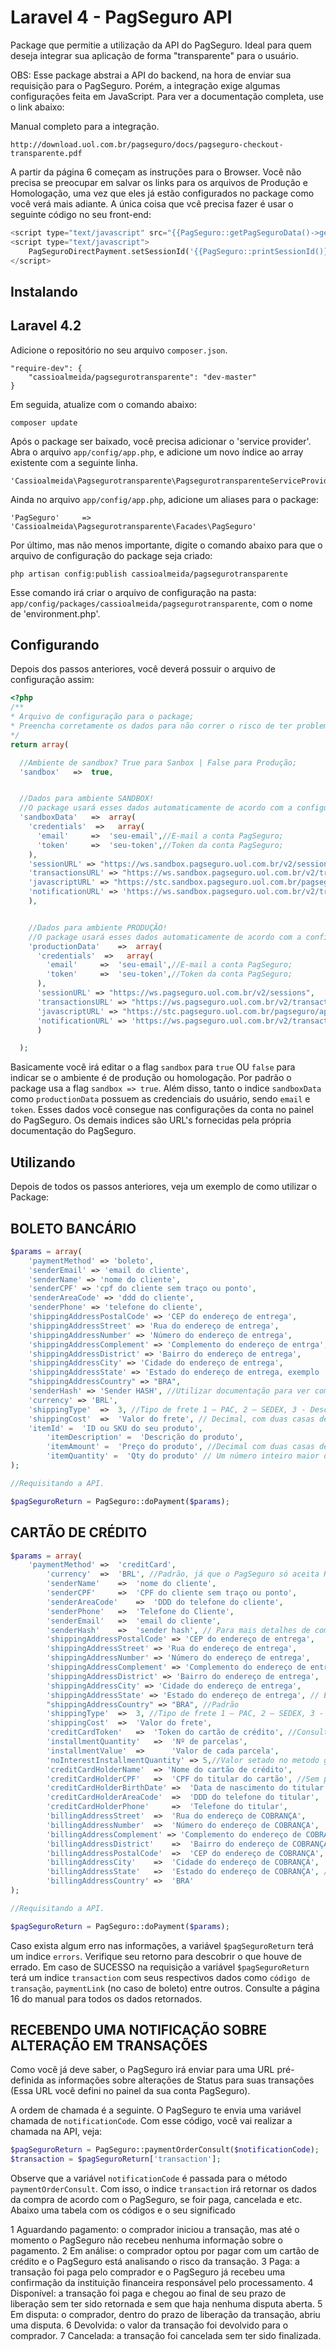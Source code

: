 Laravel 4 - PagSeguro API
=============================

Package que permitie a utilização da API do PagSeguro. Ideal para quem deseja integrar sua aplicação de forma "transparente"
para o usuário.

OBS: Esse package abstrai a API do backend, na hora de enviar sua requisição para o PagSeguro. Porém, a integração exige algumas configurações feita em JavaScript. Para ver a documentação completa, use o link abaixo:

Manual completo para a integração.

    http://download.uol.com.br/pagseguro/docs/pagseguro-checkout-transparente.pdf

A partir da página 6 começam as instruções para o Browser.
Você não precisa se preocupar em salvar os links para os arquivos de Produção e Homologação, uma vez que eles já estão configurados no package como você verá mais adiante. A única coisa que vcê precisa fazer é usar o seguinte código no seu front-end:

```php
<script type="text/javascript" src="{{PagSeguro::getPagSeguroData()->getJavascriptURL()}}"></script>
<script type="text/javascript">
    PagSeguroDirectPayment.setSessionId('{{PagSeguro::printSessionId()}}');
</script>
```

## Instalando

## Laravel 4.2

Adicione o repositório no seu arquivo `composer.json`.

	"require-dev": {
		"cassioalmeida/pagsegurotransparente": "dev-master"
	}

Em seguida, atualize com o comando abaixo:

    composer update

Após o package ser baixado, você precisa adicionar o 'service provider'. Abra o arquivo `app/config/app.php`, e adicione um novo índice ao array existente com a seguinte linha.

    'Cassioalmeida\Pagsegurotransparente\PagsegurotransparenteServiceProvider'

Ainda no arquivo `app/config/app.php`, adicione um aliases para o package:

    'PagSeguro'     =>     'Cassioalmeida\Pagsegurotransparente\Facades\PagSeguro'
    
Por último, mas não menos importante, digite o comando abaixo para que o arquivo de configuração do package seja criado:

    php artisan config:publish cassioalmeida/pagsegurotransparente

Esse comando irá criar o arquivo de configuração na pasta: `app/config/packages/cassioalmeida/pagsegurotransparente`, com o nome de 'environment.php'.

## Configurando

Depois dos passos anteriores, você deverá possuir o arquivo de configuração assim:

```php
<?php
/**
* Arquivo de configuração para o package;
* Preencha corretamente os dados para não correr o risco de ter problemas com configuração de ambientes;
*/
return array(

  //Ambiente de sandbox? True para Sanbox | False para Produção;
  'sandbox'   =>  true,


  //Dados para ambiente SANDBOX!
  //O package usará esses dados automaticamente de acordo com a configuração do indice anterior;
  'sandboxData'   =>  array(
    'credentials'  =>   array(
      'email'     =>  'seu-email',//E-mail a conta PagSeguro;
      'token'     =>  'seu-token',//Token da conta PagSeguro;
    ),
    'sessionURL' => "https://ws.sandbox.pagseguro.uol.com.br/v2/sessions", //URL de Sessões
    'transactionsURL' => "https://ws.sandbox.pagseguro.uol.com.br/v2/transactions", // URL para transações;
    'javascriptURL' => "https://stc.sandbox.pagseguro.uol.com.br/pagseguro/api/v2/checkout/pagseguro.directpayment.js",//URL 	para javascript;
    'notificationURL' => 'https://ws.sandbox.pagseguro.uol.com.br/v2/transactions/notifications/' //URL para buscar notificacoes no PagSeguro;
    ),


    //Dados para ambiente PRODUÇÃO!
    //O package usará esses dados automaticamente de acordo com a configuração do indice anterior;
    'productionData'    =>  array(
      'credentials'  =>   array(
        'email'     =>  'seu-email',//E-mail a conta PagSeguro;
        'token'     =>  'seu-token',//Token da conta PagSeguro;
      ),
      'sessionURL' => "https://ws.pagseguro.uol.com.br/v2/sessions",
      'transactionsURL' => "https://ws.pagseguro.uol.com.br/v2/transactions",
      'javascriptURL' => "https://stc.pagseguro.uol.com.br/pagseguro/api/v2/checkout/pagseguro.directpayment.js",
      'notificationURL' => 'https://ws.pagseguro.uol.com.br/v2/transactions/notifications/'
      )

  );

```
Basicamente você irá editar o a flag `sandbox` para `true` OU `false` para indicar se o ambiente é de produção ou homologação. Por padrão o package usa a flag `sandbox => true`. Além disso, tanto o indice `sandboxData` como `productionData` possuem as credenciais do usuário, sendo `email` e `token`. Esses dados você consegue nas configurações da conta no painel do PagSeguro. Os demais indices são URL's fornecidas pela própria documentação do PagSeguro.

## Utilizando

Depois de todos os passos anteriores, veja um exemplo de como utilizar o Package:

## BOLETO BANCÁRIO

```php
$params = array(
	'paymentMethod' => 'boleto',
	'senderEmail' => 'email do cliente',
	'senderName' => 'nome do cliente',
	'senderCPF' => 'cpf do cliente sem traço ou ponto',
	'senderAreaCode' => 'ddd do cliente',
	'senderPhone' => 'telefone do cliente',
	'shippingAddressPostalCode' => 'CEP do endereço de entrega',
	'shippingAddressStreet' => 'Rua do endereço de entrega',
	'shippingAddressNumber' => 'Número do endereço de entrega',
	'shippingAddressComplement' => 'Complemento do endereço de entrga',
	'shippingAddressDistrict' => 'Bairro do endereço de entrega',
	'shippingAddressCity' => 'Cidade do endereço de entrega',
	'shippingAddressState' => 'Estado do endereço de entrega, exemplo : SP',
	"shippingAddressCountry" => "BRA",
	'senderHash' => 'Sender HASH', //Utilizar documentação para ver como conseguir;
	'currency' => 'BRL',
	'shippingType'  =>  3, //Tipo de frete 1 – PAC, 2 – SEDEX, 3 - Desconhecido
	'shippingCost'  =>  'Valor do frete', // Decimal, com duas casas decimais separadas por ponto (ex 1234.56) maior que 0.00 e menor ou igual a 9999999.00;
	'itemId' =  'ID ou SKU do seu produto',
        'itemDescription' =  'Descrição do produto',
        'itemAmount' =  'Preço do produto', //Decimal com duas casas decimais separadas por ponto (ex1234.56) maior que 0.00 e menor ou igual a 9999999.00;
        'itemQuantity' =  'Qty do produto' // Um número inteiro maior ou igual a 1 e menor ou igual a 999
);

//Requisitando a API.

$pagSeguroReturn = PagSeguro::doPayment($params);

```

## CARTÃO DE CRÉDITO

```php
$params = array(
	'paymentMethod' =>  'creditCard',
        'currency'  =>  'BRL', //Padrão, já que o PagSeguro só aceita REAL
        'senderName'    =>  'nome do cliente',
        'senderCPF'     =>  'CPF do cliente sem traço ou ponto',
        'senderAreaCode'    =>  'DDD do telefone do cliente',
        'senderPhone'   =>  'Telefone do Cliente',
        'senderEmail'   =>  'email do cliente',
        'senderHash'    =>  'sender hash', // Para mais detalhes de como obter, consulte o arquivo de integração do UOL
        'shippingAddressPostalCode' => 'CEP do endereço de entrega',
        'shippingAddressStreet' => 'Rua do endereço de entrega',
        'shippingAddressNumber' => 'Número do endereço de entrega',
        'shippingAddressComplement' => 'Complemento do endereço de entrega',
        'shippingAddressDistrict' => 'Bairro do endereço de entrega',
        'shippingAddressCity' => 'Cidade do endereço de entrega',
        'shippingAddressState' => 'Estado do endereço de entrega', // Ex: SP
        "shippingAddressCountry" => "BRA", //Padrão
        'shippingType'  =>  3, //Tipo de frete 1 – PAC, 2 – SEDEX, 3 - Desconhecido
        'shippingCost'  =>  'Valor do frete',
        'creditCardToken'   =>  'Token do cartão de crédito', //Consulte e página 10 do manual de integração;
        'installmentQuantity'   =>  'Nº de parcelas',
        'installmentValue'  =>      'Valor de cada parcela',
        'noInterestInstallmentQuantity' => 5,//Valor setado no metodo getInstallments se alterar aqui tem que alterar lá e vice versa. Consultar a página 11 do manual para detalhes.
        'creditCardHolderName'  => 'Nome do cartão de crédito',
        'creditCardHolderCPF'   =>  'CPF do titular do cartão', //Sem pontos ou traços;
        'creditCardHolderBirthDate' =>  'Data de nascimento do titular do cartão', //No formato 99/99/9999
        'creditCardHolderAreaCode'  =>  'DDD do telefone do titular',
        'creditCardHolderPhone'     =>  'Telefone do titular',
        'billingAddressStreet'  =>  'Rua do endereço de COBRANÇA',
        'billingAddressNumber'  =>  'Número do endereço de COBRANÇA',
        'billingAddressComplement' => 'Complemento do endereço de COBRANÇA',
        'billingAddressDistrict'    =>  'Bairro do endereço de COBRANÇA',
        'billingAddressPostalCode'  =>  'CEP do endereço de COBRANÇA',
        'billingAddressCity'    =>  'Cidade do endereço de COBRANÇA',
        'billingAddressState'   =>  'Estado do endereço de COBRANÇA', // Ex: SP
        'billingAddressCountry' =>  'BRA'
);

//Requisitando a API.

$pagSeguroReturn = PagSeguro::doPayment($params);

```


Caso exista algum erro nas informações, a variável `$pagSeguroReturn` terá um indice `errors`. Verifique seu retorno para descobrir o que houve de errado.
Em caso de SUCESSO na requisição a variável `$pagSeguroReturn` terá um indice `transaction` com seus respectivos dados como `código de transação`, `paymentLink` (no caso de boleto) entre outros. Consulte a página 16 do manual para todos os dados retornados.

## RECEBENDO UMA NOTIFICAÇÃO SOBRE ALTERAÇÃO EM TRANSAÇÕES

Como você já deve saber, o PagSeguro irá enviar para uma URL pré-definida as informações sobre alterações de Status para suas transações (Essa URL você defini no painel da sua conta PagSeguro).

A ordem de chamada é a seguinte.
O PagSeguro te envia uma variável chamada de `notificationCode`.
Com esse código, você vai realizar a chamada na API, veja:

```php
$pagSeguroReturn = PagSeguro::paymentOrderConsult($notificationCode);
$transaction = $pagSeguroReturn['transaction'];
```
Observe que a variável `notificationCode` é passada para o método `paymentOrderConsult`. Com isso, o indice `transaction` irá retornar os dados da compra de acordo com o PagSeguro, se foir paga, cancelada e etc. Abaixo uma tabela com os códigos e o seu significado

1	Aguardando pagamento: o comprador iniciou a transação, mas até o momento o PagSeguro não recebeu nenhuma informação sobre o pagamento.
2	Em análise: o comprador optou por pagar com um cartão de crédito e o PagSeguro está analisando o risco da transação.
3	Paga: a transação foi paga pelo comprador e o PagSeguro já recebeu uma confirmação da instituição financeira responsável pelo processamento.
4	Disponível: a transação foi paga e chegou ao final de seu prazo de liberação sem ter sido retornada e sem que haja nenhuma disputa aberta.
5	Em disputa: o comprador, dentro do prazo de liberação da transação, abriu uma disputa.
6	Devolvida: o valor da transação foi devolvido para o comprador.
7	Cancelada: a transação foi cancelada sem ter sido finalizada.
